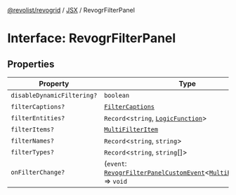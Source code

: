 [@revolist/revogrid](README.md) / [JSX](Namespace.JSX.md) / RevogrFilterPanel

# Interface: RevogrFilterPanel

## Properties

| Property | Type | Defined in |
| ------ | ------ | ------ |
| `disableDynamicFiltering?` | `boolean` | [src/components.d.ts:1710](https://github.com/revolist/revogrid/blob/3fee8276dedac5f7aa7fa43a0495db32609daeca/src/components.d.ts#L1710) |
| `filterCaptions?` | [`FilterCaptions`](TypeAlias.FilterCaptions.md) | [src/components.d.ts:1711](https://github.com/revolist/revogrid/blob/3fee8276dedac5f7aa7fa43a0495db32609daeca/src/components.d.ts#L1711) |
| `filterEntities?` | `Record`\<`string`, [`LogicFunction`](TypeAlias.LogicFunction.md)\> | [src/components.d.ts:1712](https://github.com/revolist/revogrid/blob/3fee8276dedac5f7aa7fa43a0495db32609daeca/src/components.d.ts#L1712) |
| `filterItems?` | [`MultiFilterItem`](TypeAlias.MultiFilterItem.md) | [src/components.d.ts:1713](https://github.com/revolist/revogrid/blob/3fee8276dedac5f7aa7fa43a0495db32609daeca/src/components.d.ts#L1713) |
| `filterNames?` | `Record`\<`string`, `string`\> | [src/components.d.ts:1714](https://github.com/revolist/revogrid/blob/3fee8276dedac5f7aa7fa43a0495db32609daeca/src/components.d.ts#L1714) |
| `filterTypes?` | `Record`\<`string`, `string`[]\> | [src/components.d.ts:1715](https://github.com/revolist/revogrid/blob/3fee8276dedac5f7aa7fa43a0495db32609daeca/src/components.d.ts#L1715) |
| `onFilterChange?` | (`event`: [`RevogrFilterPanelCustomEvent`](Interface.RevogrFilterPanelCustomEvent.md)\<[`MultiFilterItem`](TypeAlias.MultiFilterItem.md)\>) => `void` | [src/components.d.ts:1716](https://github.com/revolist/revogrid/blob/3fee8276dedac5f7aa7fa43a0495db32609daeca/src/components.d.ts#L1716) |
